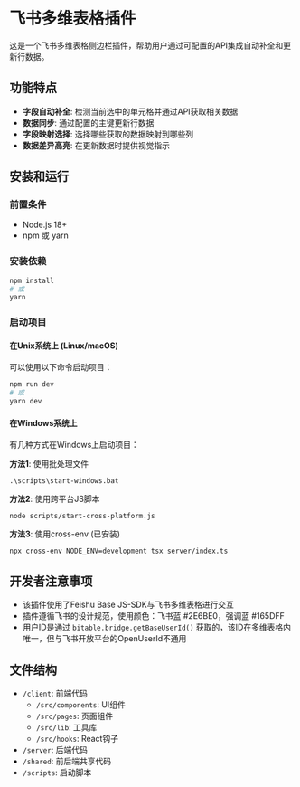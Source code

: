 # 飞书多维表格插件

这是一个飞书多维表格侧边栏插件，帮助用户通过可配置的API集成自动补全和更新行数据。

## 功能特点

- **字段自动补全**: 检测当前选中的单元格并通过API获取相关数据
- **数据同步**: 通过配置的主键更新行数据
- **字段映射选择**: 选择哪些获取的数据映射到哪些列
- **数据差异高亮**: 在更新数据时提供视觉指示

## 安装和运行

### 前置条件

- Node.js 18+
- npm 或 yarn

### 安装依赖

```bash
npm install
# 或
yarn
```

### 启动项目

#### 在Unix系统上 (Linux/macOS)

可以使用以下命令启动项目：

```bash
npm run dev
# 或
yarn dev
```

#### 在Windows系统上

有几种方式在Windows上启动项目：

**方法1**: 使用批处理文件

```
.\scripts\start-windows.bat
```

**方法2**: 使用跨平台JS脚本

```
node scripts/start-cross-platform.js
```

**方法3**: 使用cross-env (已安装)

```
npx cross-env NODE_ENV=development tsx server/index.ts
```

## 开发者注意事项

- 该插件使用了Feishu Base JS-SDK与飞书多维表格进行交互
- 插件遵循飞书的设计规范，使用颜色：飞书蓝 #2E6BE0，强调蓝 #165DFF
- 用户ID是通过 `bitable.bridge.getBaseUserId()` 获取的，该ID在多维表格内唯一，但与飞书开放平台的OpenUserId不通用

## 文件结构

- `/client`: 前端代码
  - `/src/components`: UI组件
  - `/src/pages`: 页面组件
  - `/src/lib`: 工具库
  - `/src/hooks`: React钩子
- `/server`: 后端代码
- `/shared`: 前后端共享代码
- `/scripts`: 启动脚本